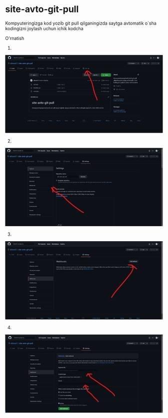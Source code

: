 # site-avto-git-pull
Kompyuteringizga kod yozib git pull qilganingizda saytga avtomatik o`sha kodingizni joylash uchun ichik kodcha


O'rnatish


1. 
![index](https://raw.githubusercontent.com/akbarali1/site-avto-git-pull/main/image/1.png)

2. 
![index](https://raw.githubusercontent.com/akbarali1/site-avto-git-pull/main/image/2.png)

3.
![index](https://raw.githubusercontent.com/akbarali1/site-avto-git-pull/main/image/3.png)

4.

![index](https://raw.githubusercontent.com/akbarali1/site-avto-git-pull/main/image/4.png)
